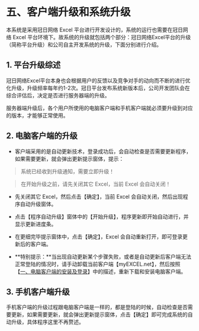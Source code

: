 # 五、客户端升级和系统升级

本系统是采用冠日网络 Excel 平台进行开发设计的，系统的运行也需要在冠日网络 Excel 平台环境下。故系统的升级就包括两个部分：冠日网络Excel平台的升级（简称平台升级）和公司自主开发系统的升级，下面分别进行介绍。

## 1. 平台升级综述

冠日网络Excel平台本身也会根据用户的反馈以及竞争对手的动向而不断的进行优化升级，升级频率每年约1-2次。冠日平台发布系统新版本后，公司开发团队会在综合评估后，决定是否进行服务器端的升级。

服务器端升级后，各个用户所使用的电脑客户端和手机客户端就必须要升级到对应的版本，才能够正常使用。

## 2. 电脑客户端的升级

- 客户端采用的是自动更新技术，登录成功后，会自动检查是否需要更新程序，如果需要更新，就会弹出更新提示窗体，提示：

> 系统已经收到升级通知，需要立即升级！

>

> 在开始升级之前，请先关闭其它 Excel，当前 Excel 会自动关闭！

- 先关闭其它 Excel，然后点击【确定】，当前 Excel 会自动关闭，然后出现程序自动升级窗体。

- 点击【程序自动升级】窗体中的【开始升级】，程序更新即开始自动进行，并显示更新进度条。

- 在更细完毕提示窗体中，点击【确定】，Excel 会自动重新打开，即可登录更新后的客户端。

- **特别提示：**当出现自动更新某个步骤失败，或者是自动更新后客户端无法正常登陆的情况时，请手动卸载当前客户端【myEXCEL.net】，然后按照【[一、电脑客户端的安装及登录](p1_sys_install_login_cp.md)】中的描述，重新下载和安装电脑客户端。

## 3. 手机客户端升级

手机客户端的升级过程跟电脑客户端是一样的，都是登陆的时候，自动检查是否需要更新，如果需要更新，就会弹出更新提示窗体，点击【确定】即可完成系统的自动升级，具体程序这里不再赘述。
